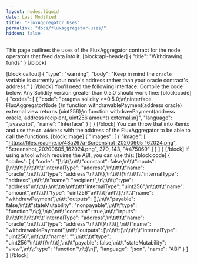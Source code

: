 ```yaml
---
layout: nodes.liquid
date: Last Modified
title: "FluxAggregator Uses"
permalink: "docs/fluxaggregator-uses/"
hidden: false
---
```

This page outlines the uses of the FluxAggregator contract for the node operators that feed data into it.
[block:api-header]
{
  "title": "Withdrawing funds"
}
[/block]

[block:callout]
{
  "type": "warning",
  "body": "Keep in mind the `oracle` variable is currently your node's address rather than your oracle contract's address."
}
[/block]
You'll need the following interface. Compile the code below. Any Solidity version greater than 0.5.0 should work fine:
[block:code]
{
  "codes": [
    {
      "code": "pragma solidity >=0.5.0;\n\ninterface FluxAggregatorNode {\n    function withdrawablePayment(address oracle) external view returns (uint256);\n    function withdrawPayment(address oracle, address recipient, uint256 amount) external;\n}",
      "language": "javascript",
      "name": "Interface"
    }
  ]
}
[/block]
You can throw that into Remix and use the `At Address` with the address of the FluxAggregator to be able to call the functions.
[block:image]
{
  "images": [
    {
      "image": [
        "https://files.readme.io/48a267a-Screenshot_20200605_162024.png",
        "Screenshot_20200605_162024.png",
        370,
        143,
        "#475069"
      ]
    }
  ]
}
[/block]
If using a tool which requires the ABI, you can use this:
[block:code]
{
  "codes": [
    {
      "code": "[\n\t{\n\t\t\"constant\": false,\n\t\t\"inputs\": [\n\t\t\t{\n\t\t\t\t\"internalType\": \"address\",\n\t\t\t\t\"name\": \"oracle\",\n\t\t\t\t\"type\": \"address\"\n\t\t\t},\n\t\t\t{\n\t\t\t\t\"internalType\": \"address\",\n\t\t\t\t\"name\": \"recipient\",\n\t\t\t\t\"type\": \"address\"\n\t\t\t},\n\t\t\t{\n\t\t\t\t\"internalType\": \"uint256\",\n\t\t\t\t\"name\": \"amount\",\n\t\t\t\t\"type\": \"uint256\"\n\t\t\t}\n\t\t],\n\t\t\"name\": \"withdrawPayment\",\n\t\t\"outputs\": [],\n\t\t\"payable\": false,\n\t\t\"stateMutability\": \"nonpayable\",\n\t\t\"type\": \"function\"\n\t},\n\t{\n\t\t\"constant\": true,\n\t\t\"inputs\": [\n\t\t\t{\n\t\t\t\t\"internalType\": \"address\",\n\t\t\t\t\"name\": \"oracle\",\n\t\t\t\t\"type\": \"address\"\n\t\t\t}\n\t\t],\n\t\t\"name\": \"withdrawablePayment\",\n\t\t\"outputs\": [\n\t\t\t{\n\t\t\t\t\"internalType\": \"uint256\",\n\t\t\t\t\"name\": \"\",\n\t\t\t\t\"type\": \"uint256\"\n\t\t\t}\n\t\t],\n\t\t\"payable\": false,\n\t\t\"stateMutability\": \"view\",\n\t\t\"type\": \"function\"\n\t}\n]",
      "language": "json",
      "name": "ABI"
    }
  ]
}
[/block]